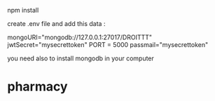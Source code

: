 npm install


create .env file and add this data :

mongoURI="mongodb://127.0.0.1:27017/DROITTT"
jwtSecret="mysecrettoken"
PORT = 5000
passmail="mysecrettoken"

you need also to install mongodb in your computer
# pharmacy
